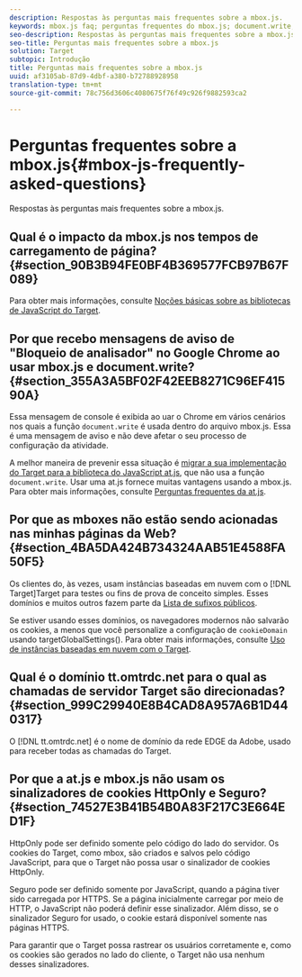 ```yaml
---
description: Respostas às perguntas mais frequentes sobre a mbox.js.
keywords: mbox.js faq; perguntas frequentes do mbox.js; document.write; tt.omtrdc.net; bloqueio do analisador
seo-description: Respostas às perguntas mais frequentes sobre a mbox.js.
seo-title: Perguntas mais frequentes sobre a mbox.js
solution: Target
subtopic: Introdução
title: Perguntas mais frequentes sobre a mbox.js
uuid: af3105ab-87d9-4dbf-a380-b72788928958
translation-type: tm+mt
source-git-commit: 78c756d3606c4080675f76f49c926f9882593ca2

---
```



# Perguntas frequentes sobre a mbox.js{#mbox-js-frequently-asked-questions}

Respostas às perguntas mais frequentes sobre a mbox.js.

## Qual é o impacto da mbox.js nos tempos de carregamento de página? {#section_90B3B94FE0BF4B369577FCB97B67F089}

Para obter mais informações, consulte [Noções básicas sobre as bibliotecas de JavaScript do Target](../../../c-implementing-target/c-considerations-before-you-implement-target/target-implement.md#concept_60B748DE4293488F917E8F1FA4C7E9EB).

## Por que recebo mensagens de aviso de &quot;Bloqueio de analisador&quot; no Google Chrome ao usar mbox.js e document.write? {#section_355A3A5BF02F42EEB8271C96EF41590A}

Essa mensagem de console é exibida ao uar o Chrome em vários cenários nos quais a função `document.write` é usada dentro do arquivo mbox.js. Essa é uma mensagem de aviso e não deve afetar o seu processo de configuração da atividade.

A melhor maneira de prevenir essa situação é [migrar a sua implementação do Target para a biblioteca do JavaScript at.js](../../../c-implementing-target/c-implementing-target-for-client-side-web/t-mbox-download/c-target-atjs-implementation/target-migrate-atjs.md#task_DE55DCE9AC2F49728395665DE1B1E6EA), que não usa a função `document.write`. Usar uma at.js fornece muitas vantagens usando a mbox.js. Para obter mais informações, consulte [Perguntas frequentes da at.js](../../../c-implementing-target/c-implementing-target-for-client-side-web/c-target-atjs-faq/target-atjs-faq.md#concept_D6EFE8D84A06476DB5ABD494D7E8C769).

## Por que as mboxes não estão sendo acionadas nas minhas páginas da Web? {#section_4BA5DA424B734324AAB51E4588FA50F5}

Os clientes do, às vezes, usam instâncias baseadas em nuvem com o [!DNL Target]Target para testes ou fins de prova de conceito simples. Esses domínios e muitos outros fazem parte da [Lista de sufixos públicos](https://publicsuffix.org/list/public_suffix_list.dat).

Se estiver usando esses domínios, os navegadores modernos não salvarão os cookies, a menos que você personalize a configuração de `cookieDomain` usando targetGlobalSettings(). Para obter mais informações, consulte [Uso de instâncias baseadas em nuvem com o Target](../../../c-implementing-target/c-implementing-target-for-client-side-web/c-target-debugging-atjs/targeting-using-cloud-based-instances.md#concept_A2077766948F4EA081CE592D8998F566).

## Qual é o domínio tt.omtrdc.net para o qual as chamadas de servidor Target são direcionadas? {#section_999C29940E8B4CAD8A957A6B1D440317}

O [!DNL tt.omtrdc.net] é o nome de domínio da rede EDGE da Adobe, usado para receber todas as chamadas do Target.

## Por que a at.js e mbox.js não usam os sinalizadores de cookies HttpOnly e Seguro? {#section_74527E3B41B54B0A83F217C3E664ED1F}

HttpOnly pode ser definido somente pelo código do lado do servidor. Os cookies do Target, como mbox, são criados e salvos pelo código JavaScript, para que o Target não possa usar o sinalizador de cookies HttpOnly.

Seguro pode ser definido somente por JavaScript, quando a página tiver sido carregada por HTTPS. Se a página inicialmente carregar por meio de HTTP, o JavaScript não poderá definir esse sinalizador. Além disso, se o sinalizador Seguro for usado, o cookie estará disponível somente nas páginas HTTPS.

Para garantir que o Target possa rastrear os usuários corretamente e, como os cookies são gerados no lado do cliente, o Target não usa nenhum desses sinalizadores.
